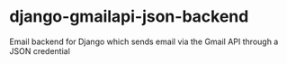 # django-gmailapi-json-backend
Email backend for Django which sends email via the Gmail API through a JSON credential

